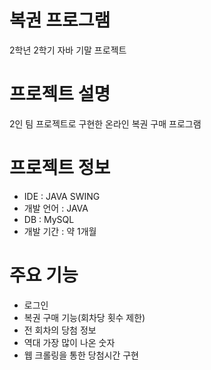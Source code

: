 # 복권 프로그램

2학년 2학기 자바 기말 프로젝트

# 프로젝트 설명
2인 팀 프로젝트로 구현한 온라인 복권 구매 프로그램

# 프로젝트 정보
- IDE : JAVA SWING
- 개발 언어 : JAVA
- DB : MySQL
- 개발 기간 : 약 1개월

# 주요 기능
- 로그인
- 복권 구매 기능(회차당 횟수 제한)
- 전 회차의 당첨 정보
- 역대 가장 많이 나온 숫자 
- 웹 크롤링을 통한 당첨시간 구현
